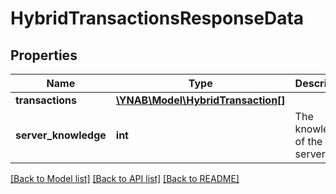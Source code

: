 # HybridTransactionsResponseData

## Properties
Name | Type | Description | Notes
------------ | ------------- | ------------- | -------------
**transactions** | [**\YNAB\Model\HybridTransaction[]**](HybridTransaction.md) |  | 
**server_knowledge** | **int** | The knowledge of the server | [optional] 

[[Back to Model list]](../../README.md#documentation-for-models) [[Back to API list]](../../README.md#documentation-for-api-endpoints) [[Back to README]](../../README.md)

